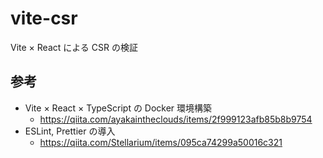 # vite-csr

Vite × React による CSR の検証

## 参考

- Vite × React × TypeScript の Docker 環境構築
  - https://qiita.com/ayakaintheclouds/items/2f999123afb85b8b9754
- ESLint, Prettier の導入
  - https://qiita.com/Stellarium/items/095ca74299a50016c321
